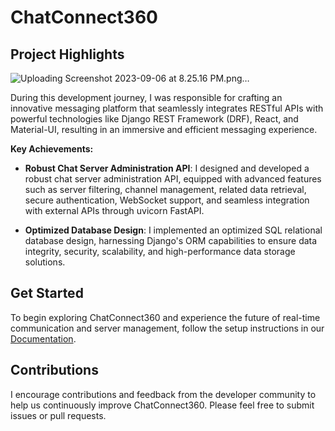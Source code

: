 # ChatConnect360 


## Project Highlights
![Uploading Screenshot 2023-09-06 at 8.25.16 PM.png…]()

During this development journey, I was responsible for crafting an innovative messaging platform that seamlessly integrates RESTful APIs with powerful technologies like Django REST Framework (DRF), React, and Material-UI, resulting in an immersive and efficient messaging experience.

**Key Achievements:**

- **Robust Chat Server Administration API**: I designed and developed a robust chat server administration API, equipped with advanced features such as server filtering, channel management, related data retrieval, secure authentication, WebSocket support, and seamless integration with external APIs through uvicorn FastAPI.

- **Optimized Database Design**: I implemented an optimized SQL relational database design, harnessing Django's ORM capabilities to ensure data integrity, security, scalability, and high-performance data storage solutions.

## Get Started

To begin exploring ChatConnect360 and experience the future of real-time communication and server management, follow the setup instructions in our [Documentation](link-to-documentation).

## Contributions

I encourage contributions and feedback from the developer community to help us continuously improve ChatConnect360. Please feel free to submit issues or pull requests.


